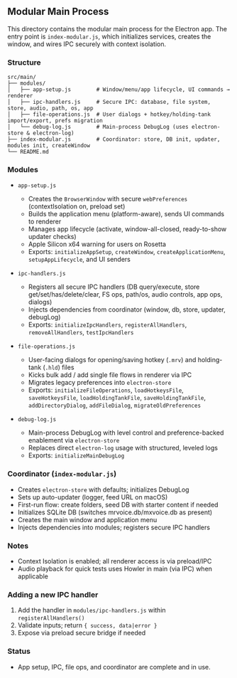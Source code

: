 ## Modular Main Process

This directory contains the modular main process for the Electron app. The entry point is `index-modular.js`, which initializes services, creates the window, and wires IPC securely with context isolation.

### Structure
```
src/main/
├── modules/
│   ├── app-setup.js        # Window/menu/app lifecycle, UI commands → renderer
│   ├── ipc-handlers.js     # Secure IPC: database, file system, store, audio, path, os, app
│   ├── file-operations.js  # User dialogs + hotkey/holding-tank import/export, prefs migration
│   └── debug-log.js        # Main-process DebugLog (uses electron-store & electron-log)
├── index-modular.js        # Coordinator: store, DB init, updater, modules init, createWindow
└── README.md
```

### Modules

- `app-setup.js`
  - Creates the `BrowserWindow` with secure `webPreferences` (contextIsolation on, preload set)
  - Builds the application menu (platform-aware), sends UI commands to renderer
  - Manages app lifecycle (activate, window-all-closed, ready-to-show updater checks)
  - Apple Silicon x64 warning for users on Rosetta
  - Exports: `initializeAppSetup`, `createWindow`, `createApplicationMenu`, `setupAppLifecycle`, and UI senders

- `ipc-handlers.js`
  - Registers all secure IPC handlers (DB query/execute, store get/set/has/delete/clear, FS ops, path/os, audio controls, app ops, dialogs)
  - Injects dependencies from coordinator (window, db, store, updater, debugLog)
  - Exports: `initializeIpcHandlers`, `registerAllHandlers`, `removeAllHandlers`, `testIpcHandlers`

- `file-operations.js`
  - User-facing dialogs for opening/saving hotkey (`.mrv`) and holding-tank (`.hld`) files
  - Kicks bulk add / add single file flows in renderer via IPC
  - Migrates legacy preferences into `electron-store`
  - Exports: `initializeFileOperations`, `loadHotkeysFile`, `saveHotkeysFile`, `loadHoldingTankFile`, `saveHoldingTankFile`, `addDirectoryDialog`, `addFileDialog`, `migrateOldPreferences`

- `debug-log.js`
  - Main-process DebugLog with level control and preference-backed enablement via `electron-store`
  - Replaces direct `electron-log` usage with structured, leveled logs
  - Exports: `initializeMainDebugLog`

### Coordinator (`index-modular.js`)
- Creates `electron-store` with defaults; initializes DebugLog
- Sets up auto-updater (logger, feed URL on macOS)
- First-run flow: create folders, seed DB with starter content if needed
- Initializes SQLite DB (switches mrvoice.db/mxvoice.db as present)
- Creates the main window and application menu
- Injects dependencies into modules; registers secure IPC handlers

### Notes
- Context Isolation is enabled; all renderer access is via preload/IPC
- Audio playback for quick tests uses Howler in main (via IPC) when applicable

### Adding a new IPC handler
1. Add the handler in `modules/ipc-handlers.js` within `registerAllHandlers()`
2. Validate inputs; return `{ success, data|error }`
3. Expose via preload secure bridge if needed

### Status
- App setup, IPC, file ops, and coordinator are complete and in use.